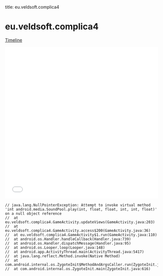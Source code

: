 title: eu.veldsoft.complica4

# eu.veldsoft.complica4

[Timeline](./vis-timeline.html)

<iframe src="./vis-timeline.html" width="100%" height="500px" style="border:none;"></iframe>

```
// java.lang.NullPointerException: Attempt to invoke virtual method 'int android.media.SoundPool.play(int, float, float, int, int, float)' on a null object reference
// 	at eu.veldsoft.complica4.GameActivity.updateViews(GameActivity.java:203)
// 	at eu.veldsoft.complica4.GameActivity.access$200(GameActivity.java:36)
// 	at eu.veldsoft.complica4.GameActivity$1.run(GameActivity.java:110)
// 	at android.os.Handler.handleCallback(Handler.java:739)
// 	at android.os.Handler.dispatchMessage(Handler.java:95)
// 	at android.os.Looper.loop(Looper.java:148)
// 	at android.app.ActivityThread.main(ActivityThread.java:5417)
// 	at java.lang.reflect.Method.invoke(Native Method)
// 	at com.android.internal.os.ZygoteInit$MethodAndArgsCaller.run(ZygoteInit.java:726)
// 	at com.android.internal.os.ZygoteInit.main(ZygoteInit.java:616)

```



